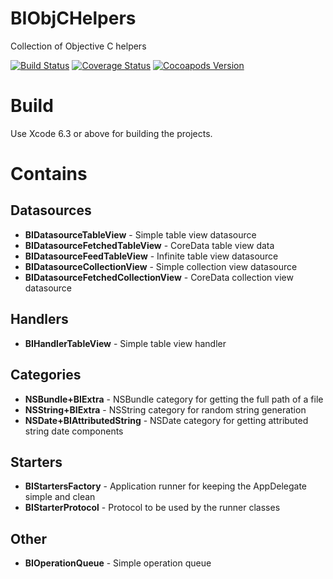 BIObjCHelpers
=============

Collection of Objective C helpers

[![Build Status](https://travis-ci.org/grigaci/BIObjCHelpers.svg?branch=master)](https://travis-ci.org/grigaci/BIObjCHelpers) [![Coverage Status](https://coveralls.io/repos/grigaci/BIObjCHelpers/badge.png?branch=master)](https://coveralls.io/r/grigaci/BIObjCHelpers?branch=master) [![Cocoapods Version](https://cocoapod-badges.herokuapp.com/v/BIObjCHelpers/badge.png)](http://cocoapods.org/?q=BIObjCHelpers)

# Build
Use Xcode 6.3 or above for building the projects.

# Contains

## Datasources
* __BIDatasourceTableView__ - Simple table view datasource
* __BIDatasourceFetchedTableView__ - CoreData table view data
* __BIDatasourceFeedTableView__ - Infinite table view datasource
* __BIDatasourceCollectionView__ - Simple collection view datasource
* __BIDatasourceFetchedCollectionView__ - CoreData collection view datasource

## Handlers
* __BIHandlerTableView__ - Simple table view handler

## Categories
* __NSBundle+BIExtra__ - NSBundle category for getting the full path of a file
* __NSString+BIExtra__ - NSString category for random string generation
* __NSDate+BIAttributedString__ - NSDate category for getting attributed string date components

## Starters
* __BIStartersFactory__ - Application runner for keeping the AppDelegate simple and clean
* __BIStarterProtocol__ - Protocol to be used by the runner classes

## Other
* __BIOperationQueue__ - Simple operation queue